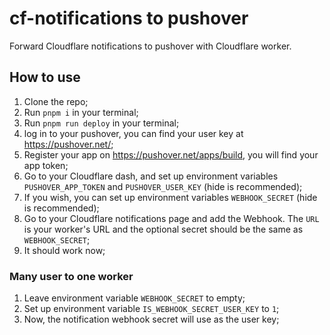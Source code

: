 # cf-notifications to pushover

Forward Cloudflare notifications to pushover with Cloudflare worker.

## How to use

1. Clone the repo;
2. Run `pnpm i` in your terminal;
3. Run `pnpm run deploy` in your terminal;
4. log in to your pushover, you can find your user key at https://pushover.net/;
5. Register your app on https://pushover.net/apps/build, you will find your app token;
7. Go to your Cloudflare dash, and set up environment variables `PUSHOVER_APP_TOKEN` and `PUSHOVER_USER_KEY` (hide is recommended);
8. If you wish, you can set up environment variables `WEBHOOK_SECRET` (hide is recommended);
9. Go to your Cloudflare notifications page and add the Webhook. The `URL` is your worker's URL and the optional secret should be the same as `WEBHOOK_SECRET`;
10. It should work now;

### Many user to one worker

1. Leave environment variable `WEBHOOK_SECRET` to empty;
2. Set up environment variable `IS_WEBHOOK_SECRET_USER_KEY` to `1`;
10. Now, the notification webhook secret will use as the user key;
